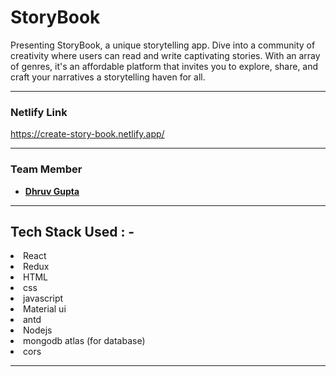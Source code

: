 # StoryBook

Presenting StoryBook, a unique storytelling app. Dive into a community of creativity where users can read and write captivating stories. With an array of genres, it's an affordable platform that invites you to explore, share, and craft your narratives a storytelling haven for all.

---

### Netlify Link

https://create-story-book.netlify.app/

---

### Team Member

- **[Dhruv Gupta](https://github.com/Dhruva8878/)**

---

## Tech Stack Used : -

<li>React</li>
<li>Redux</li>
<li>HTML</li>
<li>css</li>
<li>javascript</li>  
<li>Material ui</li>
<li>antd</li>
<li>Nodejs</li>
<li>mongodb atlas (for database)</li>
<li>cors</li>

---
